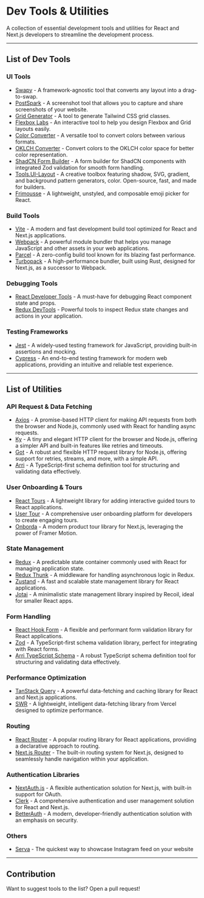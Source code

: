 # Dev Tools & Utilities

A collection of essential development tools and utilities for React and Next.js developers to streamline the development process.

---

## List of Dev Tools

### UI Tools
- [Swapy](https://swapy.tahazsh.com/) - A framework-agnostic tool that converts any layout into a drag-to-swap.
- [PostSpark](https://postspark.app/screenshot) - A screenshot tool that allows you to capture and share screenshots of your website.
- [Grid Generator](https://www.tailwindgen.com/) - A tool to generate Tailwind CSS grid classes.
- [Flexbox Labs](https://flexboxlabs.netlify.app/) - An interactive tool to help you design Flexbox and Grid layouts easily.
- [Color Converter](https://divmagic.com/tools/color-converter) - A versatile tool to convert colors between various formats.
- [OKLCH Converter](https://oklch.com/) - Convert colors to the OKLCH color space for better color representation.
- [ShadCN Form Builder](https://www.shadcn-form.com/playground) - A form builder for ShadCN components with integrated Zod validation for smooth form handling.
- [Tools.UI-Layout](https://tools.ui-layouts.com/) - A creative toolbox featuring shadow, SVG, gradient, and background pattern generators, color. Open-source, fast, and made for builders.
- [Frimousse](https://frimousse.liveblocks.io/) - A lightweight, unstyled, and composable emoji picker for React.

### Build Tools
- [Vite](https://vitejs.dev/) - A modern and fast development build tool optimized for React and Next.js applications.
- [Webpack](https://webpack.js.org/) - A powerful module bundler that helps you manage JavaScript and other assets in your web applications.
- [Parcel](https://parceljs.org/) - A zero-config build tool known for its blazing fast performance.
- [Turbopack](https://turbo.build/pack) - A high-performance bundler, built using Rust, designed for Next.js, as a successor to Webpack.

### Debugging Tools
- [React Developer Tools](https://react.dev/learn/react-developer-tools) - A must-have for debugging React component state and props.
- [Redux DevTools](https://github.com/reduxjs/redux-devtools) - Powerful tools to inspect Redux state changes and actions in your application.

### Testing Frameworks
- [Jest](https://jestjs.io/) - A widely-used testing framework for JavaScript, providing built-in assertions and mocking.
- [Cypress](https://www.cypress.io/) - An end-to-end testing framework for modern web applications, providing an intuitive and reliable test experience.

---

## List of Utilities

### API Request & Data Fetching
- [Axios](https://axios-http.com/) - A promise-based HTTP client for making API requests from both the browser and Node.js, commonly used with React for handling async requests.
- [Ky](https://github.com/sindresorhus/ky) - A tiny and elegant HTTP client for the browser and Node.js, offering a simpler API and built-in features like retries and timeouts.
- [Got](https://github.com/sindresorhus/got) - A robust and flexible HTTP request library for Node.js, offering support for retries, streams, and more, with a simple API.
- [Arri](https://github.com/modiimedia/arri) - A TypeScript-first schema definition tool for structuring and validating data effectively.

### User Onboarding & Tours
- [React Tours](https://docs.react.tours/quickstart) - A lightweight library for adding interactive guided tours to React applications.
- [User Tour](https://www.usertour.io/) - A comprehensive user onboarding platform for developers to create engaging tours.
- [Onborda](https://www.onborda.dev/) - A modern product tour library for Next.js, leveraging the power of Framer Motion.

### State Management
- [Redux](https://redux.js.org/) - A predictable state container commonly used with React for managing application state.
- [Redux Thunk](https://redux.js.org/usage/writing-logic-thunks) - A middleware for handling asynchronous logic in Redux.
- [Zustand](https://zustand-demo.pmnd.rs/) - A fast and scalable state management library for React applications.
- [Jotai](https://jotai.org/) - A minimalistic state management library inspired by Recoil, ideal for smaller React apps.

### Form Handling
- [React Hook Form](https://react-hook-form.com/) - A flexible and performant form validation library for React applications.
- [Zod](https://zod.dev/) - A TypeScript-first schema validation library, perfect for integrating with React forms.
- [Arri TypeScript Schema](https://github.com/modiimedia/arri/blob/master/languages/ts/ts-schema/README.md) - A robust TypeScript schema definition tool for structuring and validating data effectively.

### Performance Optimization
- [TanStack Query](https://tanstack.com/query/latest) - A powerful data-fetching and caching library for React and Next.js applications.
- [SWR](https://swr.vercel.app/) - A lightweight, intelligent data-fetching library from Vercel designed to optimize performance.

### Routing
- [React Router](https://reactrouter.com/) - A popular routing library for React applications, providing a declarative approach to routing.
- [Next.js Router](https://nextjs.org/docs/routing/introduction) - The built-in routing system for Next.js, designed to seamlessly handle navigation within your application.

### Authentication Libraries
- [NextAuth.js](https://next-auth.js.org/) - A flexible authentication solution for Next.js, with built-in support for OAuth.
- [Clerk](https://clerk.com/) - A comprehensive authentication and user management solution for React and Next.js.
- [BetterAuth](https://www.better-auth.com/) - A modern, developer-friendly authentication solution with an emphasis on security.


### Others

- [Serva](https://getserva.com/) - The quickest way to showcase Instagram feed on your website
  
---

## Contribution
Want to suggest tools to the list? Open a pull request!

